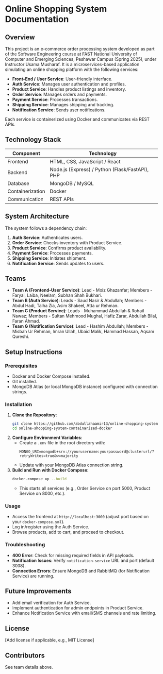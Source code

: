 # Online Shopping System Documentation

## Overview
This project is an e-commerce order processing system developed as part of the Software Engineering course at FAST National University of Computer and Emerging Sciences, Peshawar Campus (Spring 2025), under Instructor Usama Musharaf. It is a microservices-based application simulating an online shopping platform with the following services:
- **Front-End / User Service**: User-friendly interface.
- **Auth Service**: Manages user authentication and profiles.
- **Product Service**: Handles product listings and inventory.
- **Order Service**: Manages orders and payments.
- **Payment Service**: Processes transactions.
- **Shipping Service**: Manages shipping and tracking.
- **Notification Service**: Sends user notifications.

Each service is containerized using Docker and communicates via REST APIs.

## Technology Stack
| Component    | Technology                  |
|--------------|-----------------------------|
| Frontend     | HTML, CSS, JavaScript / React |
| Backend      | Node.js (Express) / Python (Flask/FastAPI), PHP |
| Database     | MongoDB / MySQL             |
| Containerization | Docker                  |
| Communication| REST APIs                   |

## System Architecture
The system follows a dependency chain:
1. **Auth Service**: Authenticates users.
2. **Order Service**: Checks inventory with Product Service.
3. **Product Service**: Confirms product availability.
4. **Payment Service**: Processes payments.
5. **Shipping Service**: Initiates shipment.
6. **Notification Service**: Sends updates to users.

## Teams
- **Team A (Frontend-User Service)**: Lead - Moiz Ghazanfar; Members - Faryal, Laiba, Neelam, Subhan Shah Bukhari.
- **Team B (Auth Service)**: Leads - Saud Nasir & Abdullah; Members - Abdul Hadi, Talha Zia, Asim Shakeel, Atta ur Rehman.
- **Team C (Product Service)**: Leads - Muhammad Abdullah & Rohail Nawaz; Members - Sultan Mehmood Mughal, Hafiz Zarar, Abdullah Bilal, Faran Ahmad.
- **Team G (Notification Service)**: Lead - Hashim Abdullah; Members - Misbah Ur Rehman, Imran Ullah, Ubaid Malik, Hammad Hassan, Aqsam Qureshi.

## Setup Instructions

### Prerequisites
- Docker and Docker Compose installed.
- Git installed.
- MongoDB Atlas (or local MongoDB instance) configured with connection strings.

### Installation
1. **Clone the Repository**:
   ```bash
   git clone https://github.com/abdullahaamir13/online-shopping-system-containarized-docker.git
   cd online-shopping-system-containarized-docker
   ```
2. **Configure Environment Variables**:
   - Create a `.env` file in the root directory with:
     ```
     MONGO_URI=mongodb+srv://yourusername:yourpassword@clusterurl/?retryWrites=true&w=majority
     ```
   - Update with your MongoDB Atlas connection string.
3. **Build and Run with Docker Compose**:
   ```bash
   docker-compose up --build
   ```
   - This starts all services (e.g., Order Service on port 5000, Product Service on 8000, etc.).

### Usage
- Access the frontend at `http://localhost:3000` (adjust port based on your `docker-compose.yml`).
- Log in/register using the Auth Service.
- Browse products, add to cart, and proceed to checkout.

### Troubleshooting
- **400 Error**: Check for missing required fields in API payloads.
- **Notification Issues**: Verify `notification-service` URL and port (default 3008).
- **Connection Errors**: Ensure MongoDB and RabbitMQ (for Notification Service) are running.

## Future Improvements
- Add email verification for Auth Service.
- Implement authentication for admin endpoints in Product Service.
- Enhance Notification Service with email/SMS channels and rate limiting.

## License
[Add license if applicable, e.g., MIT License]

## Contributors
See team details above.
